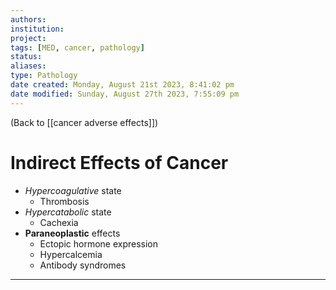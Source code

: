 ```yaml
---
authors: 
institution: 
project: 
tags: [MED, cancer, pathology]
status: 
aliases: 
type: Pathology
date created: Monday, August 21st 2023, 8:41:02 pm
date modified: Sunday, August 27th 2023, 7:55:09 pm
---
```


(Back to [[cancer adverse effects]])

# Indirect Effects of Cancer

- _Hypercoagulative_ state
	- Thrombosis
- _Hypercatabolic_ state
	- Cachexia
- **Paraneoplastic** effects
	- Ectopic hormone expression
	- Hypercalcemia
	- Antibody syndromes

---
